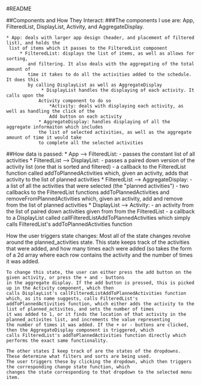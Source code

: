 #README

##Components and How They Interact:
    ###The components I use are: App, FilteredList, DisplayList, Activity, and AggregateDisplay.

    * App: deals with larger app design (header, and placement of filtered list), and holds the
     list of items which it passes to the FilteredList component
         * FilteredList: displays the list of items, as well as allows for sorting,
            and filtering. It also deals with the aggregating of the total amount of
            time it takes to do all the activities added to the schedule. It does this
            by calling DisplayList as well as AggregateDisplay
                 * DisplayList handles the displaying of each activity. It calls upon the
                Activity component to do so
                    *Activity: deals with displaying each activity, as well as handling the click of the
                    Add button on each activity
                * AggregateDisplay: handles displaying of all the aggregate informaiton which includes
                the list of selected activities, as well as the aggregate amount of time it would take
                to complete all the selected activities


 ##How data is passed:
     * App --> FilteredList:
                - passes the constant list of all activities
     * FilteredList --> DisplayList:
                - passes a paired down version of the activity list (one that is sorted and filtered)
                - a callback to the FilteredList function called addToPlannedActivities which, given an activity, adds
                that activity to the list of planned activities
     * FilteredList --> AggregateDisplay:
                - a list of all the activities that were selected (the "planned activities")
                - two callbacks to the FilteredList functions addToPlannedActivities and removeFromPlannedActivities which,
                 given an activity, add and remove from the list of planned activities
     * DisplayList --> Activity:
                - an activity from the list of paired down activities given from from the FilteredList
                - a callback to a DisplayList called callFilteredListAddToPlannedActivities which simply calls
                FilteredList's addToPlannedActivities function


How the user triggers state changes:
    Most all of the state changes revolve around the planned_activities state. This state keeps track of the activities
    that were added, and how many times each were added (so takes the form of a 2d array where each row contains the
    activity and the number of times it was added.

    To change this state, the user can either press the add button on the given activity, or press the + and - buttons
    in the aggregate display. If the add button is pressed, this is picked up in the Activity component, which then
    calls DisplayList's callFilteredListAddToPlannedActivities function which, as its name suggests, calls FilteredList's
    addToPlannedActivities function, which either adds the activity to the list of planned_activites, and sets the number of times
    it was added to 1, or it finds the location of that activity in the planned_activites list, and increments the value representing
    the number of times it was added. If the + or - buttons are clicked, then the AggregateDisplay component is triggered, which
    calls FilteredList's addToPlannedActivities function directly which performs the exact same functionality.

    The other states I keep track of are the states of the dropdowns. These determine what filters and sorts are being used.
    The user triggers these by clicking the dropdown, which then triggers the corresponding change state function, which
    changes the state corresponding to that dropdown to the selected menu item.
